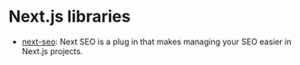 # Next.js libraries

- [next-seo](https://github.com/garmeeh/next-seo): Next SEO is a plug in that makes managing your SEO easier in Next.js projects.
